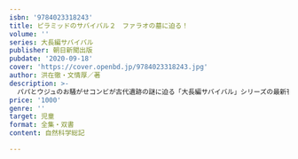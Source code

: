 ```yaml
---
isbn: '9784023318243'
title: ピラミッドのサバイバル２　ファラオの墓に迫る！
volume: ''
series: 大長編サバイバル
publisher: 朝日新聞出版
pubdate: '2020-09-18'
cover: 'https://cover.openbd.jp/9784023318243.jpg'
author: 洪在徹・文情厚／著
description: >-
  パパとウジュのお騒がせコンビが古代遺跡の謎に迫る「大長編サバイバル」シリーズの最新刊。エジプトの地で輝かしい古代文明にふれ感銘を受けた二人。ギザの大ピラミッドをはじめ「赤いピラミッド」やメンフィスの巨大石像など、さらにディープな文明遺跡の魅力を掘り下げる。
price: '1000'
genre: ''
target: 児童
format: 全集・双書
content: 自然科学総記

---
```


